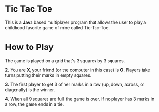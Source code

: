 # Tic Tac Toe

This is a **Java** based multiplayer program that allows the user to play a childhood favorite game of mine called Tic-Tac-Toe.


# How to Play

The game is played on a grid that's 3 squares by 3 squares.

**2.**  You are  **X**, your friend (or the computer in this case) is  **O**. Players take turns putting their marks in empty squares.

**3.**  The first player to get 3 of her marks in a row (up, down, across, or diagonally) is the winner.

**4.**  When all 9 squares are full, the game is over. If no player has 3 marks in a row, the game ends in a tie. 

 
